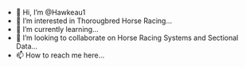 - 👋 Hi, I’m @Hawkeau1
- 👀 I’m interested in Thorougbred Horse Racing...
- 🌱 I’m currently learning...
- 💞️ I’m looking to collaborate on Horse Racing Systems and Sectional Data...
- 📫 How to reach me here...

<!---
Hawkeau1/Hawkeau1 is a ✨ special ✨ repository because its `README.md` (this file) appears on your GitHub profile.
You can click the Preview link to take a look at your changes.
--->
